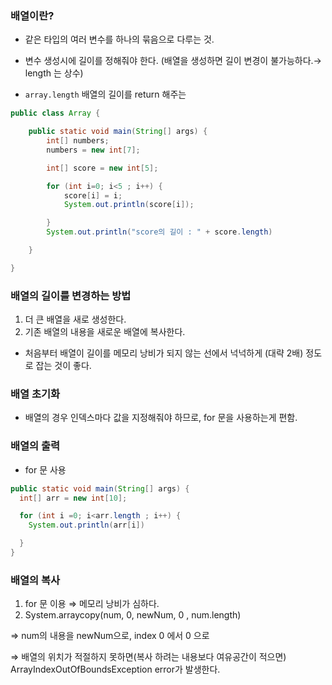### 배열이란?

- 같은 타입의 여러 변수를 하나의 묶음으로 다루는 것.
- 변수 생성시에 길이를 정해줘야 한다. (배열을 생성하면 길이 변경이 불가능하다.→ length 는 상수)

- `array.length` 배열의 길이를 return 해주는

```java
public class Array {

    public static void main(String[] args) {
        int[] numbers;
        numbers = new int[7];

        int[] score = new int[5];

        for (int i=0; i<5 ; i++) {
            score[i] = i;
            System.out.println(score[i]);

        }
        System.out.println("score의 길이 : " + score.length)

    }

}
```

### 배열의 길이를 변경하는 방법

1. 더 큰 배열을 새로 생성한다.
2. 기존 배열의 내용을 새로운 배열에 복사한다.
- 처음부터 배열이 길이를 메모리 낭비가 되지 않는 선에서 넉넉하게 (대략 2배) 정도로 잡는 것이 좋다.

### 배열 초기화

- 배열의 경우 인덱스마다 값을 지정해줘야 하므로, for 문을 사용하는게 편함.

### 배열의 출력

- for 문 사용

```java
public static void main(String[] args) {
  int[] arr = new int[10];

  for (int i =0; i<arr.length ; i++) {
    System.out.println(arr[i])

  }
}
```

### 배열의 복사

1. for 문 이용 ⇒ 메모리 낭비가 심하다.
2. System.arraycopy(num, 0, newNum, 0 , num.length)

⇒ num의 내용을 newNum으로, index 0 에서 0 으로

⇒ 배열의 위치가 적절하지 못하면(복사 하려는 내용보다 여유공간이 적으면) ArrayIndexOutOfBoundsException error가 발생한다.
